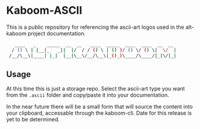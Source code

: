 # Kaboom-ASCII

This is a public repository for referencing the ascii-art logos used in the alt-kaboom project documentation. 

```bash
   ____   _    _____  __  __   ____  _____  ____  ____  __  __ 
  / () \ | |__|_   _||  |/  / / () \ | () )/ () \/ () \|  \/  |
 /__/\__\|____| |_|  |__|\__\/__/\__\|_()_)\____/\____/|_|\/|_|
```

## Usage

At this time this is just a storage repo. Select the ascii-art type you want from the `.ascii` folder and copy/paste it into your documentation.

In the near future there will be a small form that will source the content into your clipboard, accessable through the kaboom-cli. Date for this release is yet to be determined.
